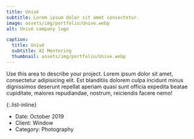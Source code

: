 ```yaml
---
title: Univé
subtitle: Lorem ipsum dolor sit amet consectetur.
image: assets/img/portfolio/Unive.webp
alt: Univé company logo

caption:
  title: Univé
  subtitle: AI Mentoring
  thumbnail: assets/img/portfolio/Unive.webp
---
```

Use this area to describe your project. Lorem ipsum dolor sit amet, consectetur adipisicing elit. Est blanditiis dolorem culpa incidunt minus dignissimos deserunt repellat aperiam quasi sunt officia expedita beatae cupiditate, maiores repudiandae, nostrum, reiciendis facere nemo!

{:.list-inline}
- Date: October 2019
- Client: Window
- Category: Photography

